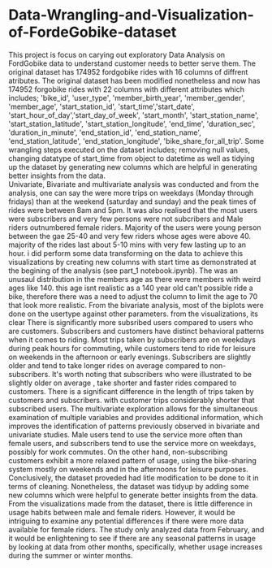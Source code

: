 # Data-Wrangling-and-Visualization-of-FordeGobike-dataset
This project is focus on carying out exploratory Data Analysis on FordGobike data to understand customer needs to better serve them. The original dataset has 174952 fordgobike rides with 16 columns of diffrent atributes. The original dataset has been modified nonetheless and now has 174952 forgobike rides with 22 columns with different attributes which includes; 'bike_id', 'user_type', 'member_birth_year', 'member_gender', 'member_age', 'start_station_id', 'start_time','start_date', 'start_hour_of_day','start_day_of_week', 'start_month', 'start_station_name', 'start_station_latitude', 'start_station_longitude', 'end_time', 'duration_sec', 'duration_in_minute', 'end_station_id', 'end_station_name', 'end_station_latitude', 'end_station_longitude', 'bike_share_for_all_trip'. Some wrangling steps executed on the dataset includes; removing null values, changing datatype of start_time from object to datetime  as well as tidying up the dataset by generating new columns which are helpful in generating better insights from the data.  
Univariate, Bivariate and multivariate analysis was conducted and from the analysis, one can say the were more trips on weekdays (Monday through fridays) than at the weekend (saturday and sunday) and the peak times of rides were between 8am and 5pm. It was also realised that the most users were subscribers and very few persons were not subcribers and Male riders outnumbered female riders. Majority of the users were young person between the gae 25-40 and very few riders whose ages were above 40. majority of the rides last about 5-10 mins with very few lasting up to an hour. i did perform some data transforming on the data to achieve this visualizations by creating new columns with start time as demonstrated at the begining of the analysis (see part_1 notebook.ipynb).
The was an unusaul distribution in the members age as there were members with weird ages like 140. this age isnt realistic as a 140 year old can't possible ride a bike, therefore there was a need to adjust the column to limit the age to 70 that look more realistic.
From the bivariate analysis, most of the biplots were done on the usertype against other parameters. from the visualizations, its clear There is significantly more subsribed users compared to users who are customers. Subscribers and customers have distinct behavioral patterns when it comes to riding. Most trips taken by subscribers are on weekdays during peak hours for commuting, while customers tend to ride for leisure on weekends in the afternoon or early evenings. Subscribers are slightly older and tend to take longer rides on average compared to non-subscribers. It's worth noting that subscribers who were illustrated to be slightly older on average , take shorter and faster rides compared to customers. There is a significant difference in the length of trips taken by customers and subscribers. with customer trips considerably shorter that subscribed users.
The multivariate exploration allows for the simultaneous examination of multiple variables and provides additional information, which improves the identification of patterns previously observed in bivariate and univariate studies. Male users tend to use the service more often than female users, and subscribers tend to use the service more on weekdays, possibly for work commutes. On the other hand, non-subscribing customers exhibit a more relaxed pattern of usage, using the bike-sharing system mostly on weekends and in the afternoons for leisure purposes.
Conclusively, the dataset proveded had litle modification to be done to it in terms of cleaning. Nonetheless, the dataset was tidyup by adding some new columns which were helpful to generate better insights from the data. From the visualizations made from the dataset, there is little difference in usage habits between male and female riders. However, it would be intriguing to examine any potential differences if there were more data available for female riders. The study only analyzed data from February, and it would be enlightening to see if there are any seasonal patterns in usage by looking at data from other months, specifically, whether usage increases during the summer or winter months.
